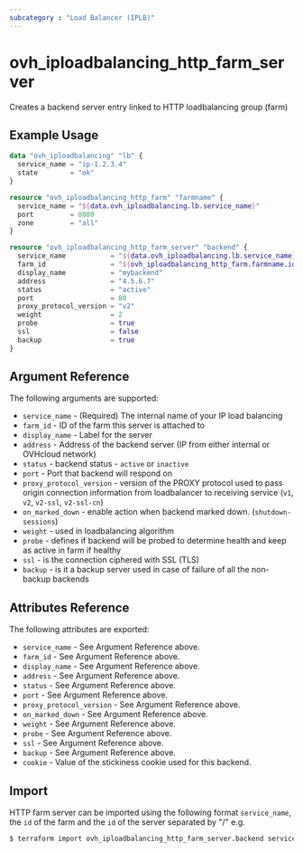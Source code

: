 ```yaml
---
subcategory : "Load Balancer (IPLB)"
---
```


# ovh\_iploadbalancing\_http_farm\_server

Creates a backend server entry linked to HTTP loadbalancing group (farm)

## Example Usage

```terraform
data "ovh_iploadbalancing" "lb" {
  service_name = "ip-1.2.3.4"
  state        = "ok"
}

resource "ovh_iploadbalancing_http_farm" "farmname" {
  service_name = "${data.ovh_iploadbalancing.lb.service_name}"
  port         = 8080
  zone         = "all"
}

resource "ovh_iploadbalancing_http_farm_server" "backend" {
  service_name           = "${data.ovh_iploadbalancing.lb.service_name}"
  farm_id                = "${ovh_iploadbalancing_http_farm.farmname.id}"
  display_name           = "mybackend"
  address                = "4.5.6.7"
  status                 = "active"
  port                   = 80
  proxy_protocol_version = "v2"
  weight                 = 2
  probe                  = true
  ssl                    = false
  backup                 = true
}
```

## Argument Reference

The following arguments are supported:

* `service_name` - (Required) The internal name of your IP load balancing
* `farm_id` - ID of the farm this server is attached to
* `display_name` - Label for the server
* `address` - Address of the backend server (IP from either internal or OVHcloud network)
* `status` - backend status - `active` or `inactive`
* `port` - Port that backend will respond on
* `proxy_protocol_version` - version of the PROXY protocol used to pass origin connection information from loadbalancer to receiving service (`v1`, `v2`, `v2-ssl`, `v2-ssl-cn`)
* `on_marked_down` - enable action when backend marked down. (`shutdown-sessions`)
* `weight` - used in loadbalancing algorithm
* `probe` - defines if backend will be probed to determine health and keep as active in farm if healthy
* `ssl` - is the connection ciphered with SSL (TLS)
* `backup` - is it a backup server used in case of failure of all the non-backup backends

## Attributes Reference

The following attributes are exported:

* `service_name` - See Argument Reference above.
* `farm_id` - See Argument Reference above.
* `display_name` - See Argument Reference above.
* `address` - See Argument Reference above.
* `status` - See Argument Reference above.
* `port` - See Argument Reference above.
* `proxy_protocol_version` - See Argument Reference above.
* `on_marked_down` - See Argument Reference above.
* `weight` - See Argument Reference above.
* `probe` - See Argument Reference above.
* `ssl` - See Argument Reference above.
* `backup` - See Argument Reference above.
* `cookie` - Value of the stickiness cookie used for this backend.

## Import

HTTP farm server can be imported using the following format `service_name`, the `id` of the farm and the `id` of the server separated by "/" e.g.

```bash
$ terraform import ovh_iploadbalancing_http_farm_server.backend service_name/farm_id/server_id
```
